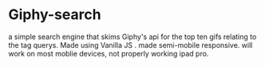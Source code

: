 # Giphy-search

a simple search engine that skims Giphy's api for the top ten gifs relating to the tag querys. 
Made using Vanilla JS .
made semi-mobile responsive. will work on most moblie devices, not properly working ipad pro.
